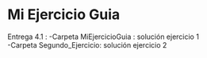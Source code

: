 # Mi Ejercicio Guia

Entrega 4.1 : -Carpeta MiEjercicioGuia : solución ejercicio 1          
              -Carpeta Segundo_Ejercicio: solución ejercicio 2 

